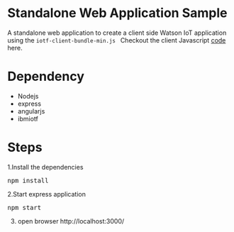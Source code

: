 Standalone Web Application Sample
=================================
 A standalone web application to create a client side Watson IoT application using the <code>iotf-client-bundle-min.js </code>
 Checkout the client Javascript [code](https://github.com/ibm-watson-iot/iot-nodejs/blob/master/samples/WebApplicationSample/public/javascripts/app.js) here. 
 
 
Dependency
==========
 - Nodejs 
 - express 
 - angularjs
 - ibmiotf 
 
Steps
======
1.Install the dependencies 
  <pre>npm install</pre>
2.Start express application  
  <pre>npm start</pre>
3. open browser http://localhost:3000/
